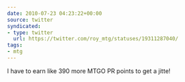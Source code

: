 ```yaml
---
date: 2010-07-23 04:23:22+00:00
source: twitter
syndicated:
- type: twitter
  url: https://twitter.com/roy_mtg/statuses/19311287040/
tags:
- mtg
---
```


I have to earn like 390 more MTGO PR points to get a jitte!